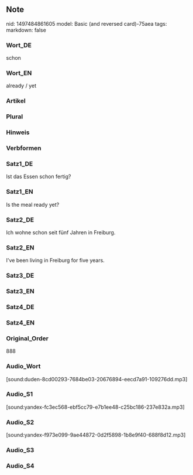 ## Note
nid: 1497484861605
model: Basic (and reversed card)-75aea
tags: 
markdown: false

### Wort_DE
schon

### Wort_EN
already / yet

### Artikel


### Plural


### Hinweis


### Verbformen


### Satz1_DE
Ist das Essen schon fertig?

### Satz1_EN
Is the meal ready yet?

### Satz2_DE
Ich wohne schon seit fünf Jahren in Freiburg.

### Satz2_EN
I've been living in Freiburg for five years.

### Satz3_DE


### Satz3_EN


### Satz4_DE


### Satz4_EN


### Original_Order
888

### Audio_Wort
[sound:duden-8cd00293-7684be03-20676894-eecd7a91-109276dd.mp3]

### Audio_S1
[sound:yandex-fc3ec568-ebf5cc79-e7b1ee48-c25bc186-237e832a.mp3]

### Audio_S2
[sound:yandex-f973e099-9ae44872-0d2f5898-1b8e9f40-688f8d12.mp3]

### Audio_S3


### Audio_S4

